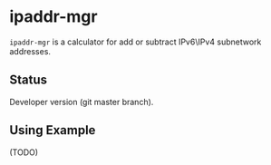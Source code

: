 ipaddr-mgr
==========

``ipaddr-mgr`` is a calculator for add or subtract IPv6\IPv4 subnetwork
addresses.


Status
------

Developer version (git master branch).


Using Example
-------------

(TODO)
